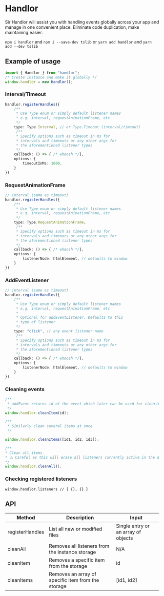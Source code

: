 # Handlor

Sir Handlor will assist you with 
handling events globally across your app and manage in one convenient place.
Eliminate code duplication, make maintaining easier.

`npm i handlor` and `npm i --save-dev tslib`
or
`yarn add handlor` and `yarn add --dev tslib`

## Example of usage
```typescript
import { Handlor } from "handlor"; 
/* Create instance and make it globally */
window.handlor = new Handlor();
```

### Interval/Timeout
```typescript
handlor.registerHandles({
    /**
     * Use Type enum or simply default listener names
     * e.g. interval, requestAnimationFrame, etc 
     */
    type: Type.Interval, // or Type.Timeout (interval/timeout)
     /**
     * Specify options such as timeout in ms for
     * intervals and timeouts or any other args for
     * the aforementioned listener types
     */
    callback: () => { /* whoosh */},
    options: {
        timeoutInMs: 1000,
    }
})
```

### RequestAnimationFrame
```typescript
// interval (same as timeout)
handlor.registerHandles({
    /**
     * Use Type enum or simply default listener names
     * e.g. interval, requestAnimationFrame, etc 
     */
    type: Type.RequestAnimationFrame,
     /**
     * Specify options such as timeout in ms for
     * intervals and timeouts or any other args for
     * the aforementioned listener types
     */
    callback: () => { /* whoosh */},
    options: {
        listenerNode: htmlElement, // defaults to window
    }
})
```

### AddEventListener
```typescript
// interval (same as timeout)
handlor.registerHandles({
    /**
     * Use Type enum or simply default listener names
     * e.g. interval, requestAnimationFrame, etc 
     * 
     * Optional for addEventListener. Defaults to this
     * type of listener
     */
    type: "click", // any event listener name
     /**
     * Specify options such as timeout in ms for
     * intervals and timeouts or any other args for
     * the aforementioned listener types
     */
    callback: () => { /* whoosh */},
    options: {
        listenerNode: htmlElement, // defaults to window
    }
})
```

### Cleaning events
```typescript
/**
 * addEvent returns id of the event which later can be used for clearing a specific item`
 */
window.handlor.cleanItem(id);

/**
 * Similarly clean several items at once
 */

window.handlor.cleanItems([id1, id2, id3]);

/**
* Clean all items.
* ⚠️ Careful as this will erase all listeners currently active in the app
*/
window.handlor.cleanAll();
```

### Checking registered listeners
`window.handlor.listeners // { {}, {} }`

## API
| Method | Description | Input |
| --- | --- | --- |
| registerHandles | List all new or modified files | Single entry or an array of objects |
| cleanAll | Removes all listeners from the instance storage | N/A |
| cleanItem | Removes a specific item from the storage | id |
| cleanItems | Removes an array of specific item from the storage | [id1, id2] |
